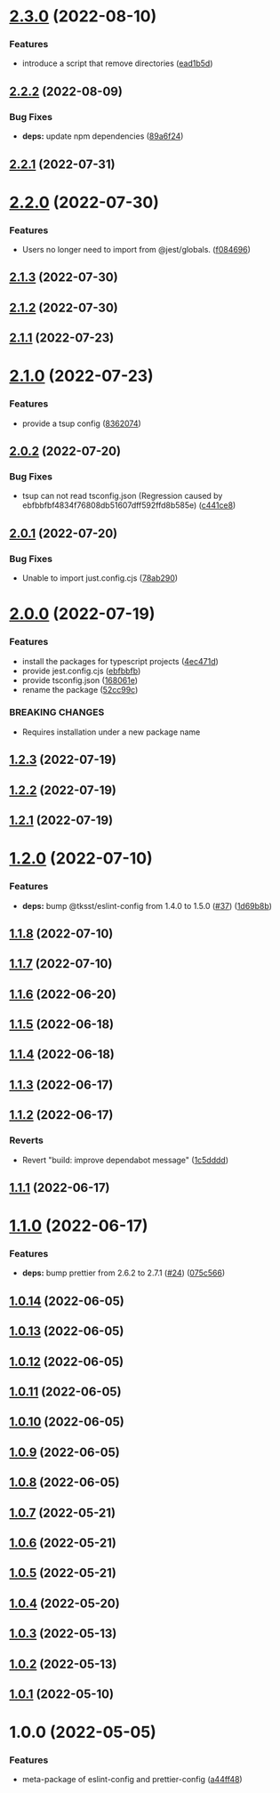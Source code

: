 # [2.3.0](https://github.com/tksst/typescript-starter/compare/v2.2.2...v2.3.0) (2022-08-10)


### Features

* introduce a script that remove directories ([ead1b5d](https://github.com/tksst/typescript-starter/commit/ead1b5d36c5d0d5fe481ecec14bb442550652f63))

## [2.2.2](https://github.com/tksst/typescript-starter/compare/v2.2.1...v2.2.2) (2022-08-09)


### Bug Fixes

* **deps:** update npm dependencies ([89a6f24](https://github.com/tksst/typescript-starter/commit/89a6f24787a2b50c3df94bb59b7981ddd03e99e8))

## [2.2.1](https://github.com/tksst/typescript-starter/compare/v2.2.0...v2.2.1) (2022-07-31)

# [2.2.0](https://github.com/tksst/typescript-starter/compare/v2.1.3...v2.2.0) (2022-07-30)


### Features

* Users no longer need to import from @jest/globals. ([f084696](https://github.com/tksst/typescript-starter/commit/f084696b6cf6ab7960c885714514875c2e601daf))

## [2.1.3](https://github.com/tksst/typescript-starter/compare/v2.1.2...v2.1.3) (2022-07-30)

## [2.1.2](https://github.com/tksst/typescript-starter/compare/v2.1.1...v2.1.2) (2022-07-30)

## [2.1.1](https://github.com/tksst/typescript-starter/compare/v2.1.0...v2.1.1) (2022-07-23)

# [2.1.0](https://github.com/tksst/typescript-starter/compare/v2.0.2...v2.1.0) (2022-07-23)


### Features

* provide a tsup config ([8362074](https://github.com/tksst/typescript-starter/commit/8362074aaa9540274798f1a7180f6d1887691059))

## [2.0.2](https://github.com/tksst/typescript-starter/compare/v2.0.1...v2.0.2) (2022-07-20)


### Bug Fixes

* tsup can not read tsconfig.json (Regression caused by ebfbbfbf4834f76808db51607dff592ffd8b585e) ([c441ce8](https://github.com/tksst/typescript-starter/commit/c441ce89a60180e80e9968faa0774ac3c56de675))

## [2.0.1](https://github.com/tksst/typescript-starter/compare/v2.0.0...v2.0.1) (2022-07-20)


### Bug Fixes

* Unable to import just.config.cjs ([78ab290](https://github.com/tksst/typescript-starter/commit/78ab290445c116ebf3bde377278cf33a7c5f823b))

# [2.0.0](https://github.com/tksst/typescript-starter/compare/v1.2.3...v2.0.0) (2022-07-19)


### Features

* install the packages for typescript projects ([4ec471d](https://github.com/tksst/typescript-starter/commit/4ec471d1b745780e80687c048c8338265e2767f9))
* provide jest.config.cjs ([ebfbbfb](https://github.com/tksst/typescript-starter/commit/ebfbbfbf4834f76808db51607dff592ffd8b585e))
* provide tsconfig.json ([168061e](https://github.com/tksst/typescript-starter/commit/168061e11ea3a4dc7988806ce3199851453af73b))
* rename the package ([52cc99c](https://github.com/tksst/typescript-starter/commit/52cc99c726b09ee04767ce128701f0552e090671))


### BREAKING CHANGES

* Requires installation under a new package name

## [1.2.3](https://github.com/tksst/eslint-prettier-meta/compare/v1.2.2...v1.2.3) (2022-07-19)

## [1.2.2](https://github.com/tksst/eslint-prettier-meta/compare/v1.2.1...v1.2.2) (2022-07-19)

## [1.2.1](https://github.com/tksst/eslint-prettier-meta/compare/v1.2.0...v1.2.1) (2022-07-19)

# [1.2.0](https://github.com/tksst/eslint-prettier-meta/compare/v1.1.8...v1.2.0) (2022-07-10)


### Features

* **deps:** bump @tksst/eslint-config from 1.4.0 to 1.5.0 ([#37](https://github.com/tksst/eslint-prettier-meta/issues/37)) ([1d69b8b](https://github.com/tksst/eslint-prettier-meta/commit/1d69b8b6d9ea467a3c4f15c3768d47404b8e7c9f))

## [1.1.8](https://github.com/tksst/eslint-prettier-meta/compare/v1.1.7...v1.1.8) (2022-07-10)

## [1.1.7](https://github.com/tksst/eslint-prettier-meta/compare/v1.1.6...v1.1.7) (2022-07-10)

## [1.1.6](https://github.com/tksst/eslint-prettier-meta/compare/v1.1.5...v1.1.6) (2022-06-20)

## [1.1.5](https://github.com/tksst/eslint-prettier-meta/compare/v1.1.4...v1.1.5) (2022-06-18)

## [1.1.4](https://github.com/tksst/eslint-prettier-meta/compare/v1.1.3...v1.1.4) (2022-06-18)

## [1.1.3](https://github.com/tksst/eslint-prettier-meta/compare/v1.1.2...v1.1.3) (2022-06-17)

## [1.1.2](https://github.com/tksst/eslint-prettier-meta/compare/v1.1.1...v1.1.2) (2022-06-17)


### Reverts

* Revert "build: improve dependabot message" ([1c5dddd](https://github.com/tksst/eslint-prettier-meta/commit/1c5ddddd6c8ee933fbf5c0c8291347bbdfe22b0b))

## [1.1.1](https://github.com/tksst/eslint-prettier-meta/compare/v1.1.0...v1.1.1) (2022-06-17)

# [1.1.0](https://github.com/tksst/eslint-prettier-meta/compare/v1.0.14...v1.1.0) (2022-06-17)


### Features

* **deps:** bump prettier from 2.6.2 to 2.7.1 ([#24](https://github.com/tksst/eslint-prettier-meta/issues/24)) ([075c566](https://github.com/tksst/eslint-prettier-meta/commit/075c566590f5197446647b681e2ae019baf1ce64))

## [1.0.14](https://github.com/tksst/eslint-prettier-meta/compare/v1.0.13...v1.0.14) (2022-06-05)

## [1.0.13](https://github.com/tksst/eslint-prettier-meta/compare/v1.0.12...v1.0.13) (2022-06-05)

## [1.0.12](https://github.com/tksst/eslint-prettier-meta/compare/v1.0.11...v1.0.12) (2022-06-05)

## [1.0.11](https://github.com/tksst/eslint-prettier-meta/compare/v1.0.10...v1.0.11) (2022-06-05)

## [1.0.10](https://github.com/tksst/eslint-prettier-meta/compare/v1.0.9...v1.0.10) (2022-06-05)

## [1.0.9](https://github.com/tksst/eslint-prettier-meta/compare/v1.0.8...v1.0.9) (2022-06-05)

## [1.0.8](https://github.com/tksst/eslint-prettier-meta/compare/v1.0.7...v1.0.8) (2022-06-05)

## [1.0.7](https://github.com/tksst/eslint-prettier-meta/compare/v1.0.6...v1.0.7) (2022-05-21)

## [1.0.6](https://github.com/tksst/eslint-prettier-meta/compare/v1.0.5...v1.0.6) (2022-05-21)

## [1.0.5](https://github.com/tksst/eslint-prettier-meta/compare/v1.0.4...v1.0.5) (2022-05-21)

## [1.0.4](https://github.com/tksst/eslint-prettier-meta/compare/v1.0.3...v1.0.4) (2022-05-20)

## [1.0.3](https://github.com/tksst/eslint-prettier-meta/compare/v1.0.2...v1.0.3) (2022-05-13)

## [1.0.2](https://github.com/tksst/eslint-prettier-meta/compare/v1.0.1...v1.0.2) (2022-05-13)

## [1.0.1](https://github.com/tksst/eslint-prettier-meta/compare/v1.0.0...v1.0.1) (2022-05-10)

# 1.0.0 (2022-05-05)


### Features

* meta-package of eslint-config and prettier-config ([a44ff48](https://github.com/tksst/eslint-prettier-meta/commit/a44ff480fc14cc325a1325aa5490bc868d1075a0))
